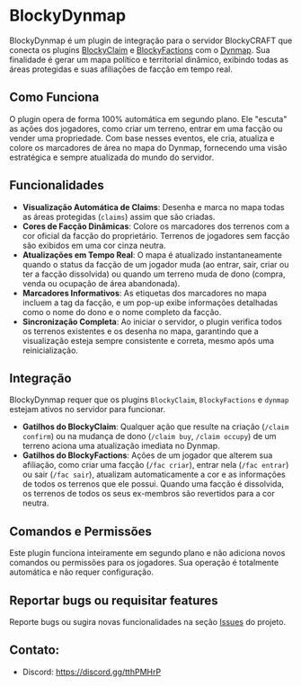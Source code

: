# BlockyDynmap
BlockyDynmap é um plugin de integração para o servidor BlockyCRAFT que conecta os plugins [BlockyClaim](https://github.com/andradecore/BlockyClaim) e [BlockyFactions](https://github.com/andradecore/BlockyFactions) com o [Dynmap](https://dynmap.wiki.gg/wiki/Dynmap_API). Sua finalidade é gerar um mapa político e territorial dinâmico, exibindo todas as áreas protegidas e suas afiliações de facção em tempo real.

## Como Funciona
O plugin opera de forma 100% automática em segundo plano. Ele "escuta" as ações dos jogadores, como criar um terreno, entrar em uma facção ou vender uma propriedade. Com base nesses eventos, ele cria, atualiza e colore os marcadores de área no mapa do Dynmap, fornecendo uma visão estratégica e sempre atualizada do mundo do servidor.

## Funcionalidades
- **Visualização Automática de Claims**: Desenha e marca no mapa todas as áreas protegidas (`claims`) assim que são criadas.
- **Cores de Facção Dinâmicas**: Colore os marcadores dos terrenos com a cor oficial da facção do proprietário. Terrenos de jogadores sem facção são exibidos em uma cor cinza neutra.
- **Atualizações em Tempo Real**: O mapa é atualizado instantaneamente quando o status da facção de um jogador muda (ao entrar, sair, criar ou ter a facção dissolvida) ou quando um terreno muda de dono (compra, venda ou ocupação de área abandonada).
- **Marcadores Informativos**: As etiquetas dos marcadores no mapa incluem a tag da facção, e um pop-up exibe informações detalhadas como o nome do dono e o nome completo da facção.
- **Sincronização Completa**: Ao iniciar o servidor, o plugin verifica todos os terrenos existentes e os desenha no mapa, garantindo que a visualização esteja sempre consistente e correta, mesmo após uma reinicialização.

## Integração
BlockyDynmap requer que os plugins `BlockyClaim`, `BlockyFactions` e `dynmap` estejam ativos no servidor para funcionar.

- **Gatilhos do BlockyClaim**: Qualquer ação que resulte na criação (`/claim confirm`) ou na mudança de dono (`/claim buy`, `/claim occupy`) de um terreno aciona uma atualização imediata no Dynmap.
- **Gatilhos do BlockyFactions**: Ações de um jogador que alterem sua afiliação, como criar uma facção (`/fac criar`), entrar nela (`/fac entrar`) ou sair (`/fac sair`), atualizam automaticamente a cor e as informações de todos os terrenos que ele possui. Quando uma facção é dissolvida, os terrenos de todos os seus ex-membros são revertidos para a cor neutra.

## Comandos e Permissões
Este plugin funciona inteiramente em segundo plano e não adiciona novos comandos ou permissões para os jogadores. Sua operação é totalmente automática e não requer configuração.

## Reportar bugs ou requisitar features
Reporte bugs ou sugira novas funcionalidades na seção [Issues](https://github.com/andradecore/BlockyDynmap/issues) do projeto.

## Contato:
- Discord: https://discord.gg/tthPMHrP